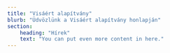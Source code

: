 ```yaml
---
title: "Visáért alapítvány"
blurb: "Üdvözlünk a Visáért alapítvány honlapján"
section:
    heading: "Hírek"
    text: "You can put even more content in here."
---
```


